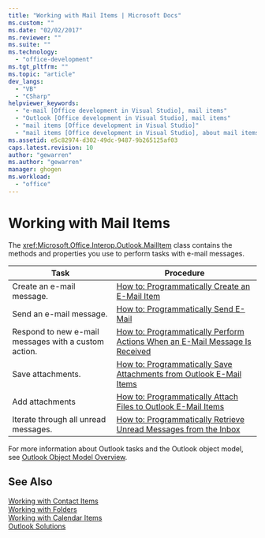 ```yaml
---
title: "Working with Mail Items | Microsoft Docs"
ms.custom: ""
ms.date: "02/02/2017"
ms.reviewer: ""
ms.suite: ""
ms.technology: 
  - "office-development"
ms.tgt_pltfrm: ""
ms.topic: "article"
dev_langs: 
  - "VB"
  - "CSharp"
helpviewer_keywords: 
  - "e-mail [Office development in Visual Studio], mail items"
  - "Outlook [Office development in Visual Studio], mail items"
  - "mail items [Office development in Visual Studio]"
  - "mail items [Office development in Visual Studio], about mail items"
ms.assetid: e5c82974-d302-49dc-9487-9b265125af03
caps.latest.revision: 10
author: "gewarren"
ms.author: "gewarren"
manager: ghogen
ms.workload: 
  - "office"
---
```

# Working with Mail Items
  The <xref:Microsoft.Office.Interop.Outlook.MailItem> class contains the methods and properties you use to perform tasks with e-mail messages.  
  
|Task|Procedure|  
|----------|---------------|  
|Create an e-mail message.|[How to: Programmatically Create an E-Mail Item](../vsto/how-to-programmatically-create-an-e-mail-item.md)|  
|Send an e-mail message.|[How to: Programmatically Send E-Mail](../vsto/how-to-programmatically-send-e-mail-programmatically.md)|  
|Respond to new e-mail messages with a custom action.|[How to: Programmatically Perform Actions When an E-Mail Message Is Received](../vsto/how-to-programmatically-perform-actions-when-an-e-mail-message-is-received.md)|  
|Save attachments.|[How to: Programmatically Save Attachments from Outlook E-Mail Items](../vsto/how-to-programmatically-save-attachments-from-outlook-e-mail-items.md)|  
|Add attachments|[How to: Programmatically Attach Files to Outlook E-Mail Items](../vsto/how-to-programmatically-attach-files-to-outlook-e-mail-items.md)|  
|Iterate through all unread messages.|[How to: Programmatically Retrieve Unread Messages from the Inbox](../vsto/how-to-programmatically-retrieve-unread-messages-from-the-inbox.md)|  
  
 For more information about Outlook tasks and the Outlook object model, see [Outlook Object Model Overview](../vsto/outlook-object-model-overview.md).  
  
## See Also  
 [Working with Contact Items](../vsto/working-with-contact-items.md)   
 [Working with Folders](../vsto/working-with-folders.md)   
 [Working with Calendar Items](../vsto/working-with-calendar-items.md)   
 [Outlook Solutions](../vsto/outlook-solutions.md)  
  
  
